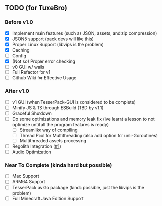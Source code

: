 ## TODO (for TuxeBro)

### Before v1.0

- [x] Implement main features (such as JSON, assets, and zip compression)
- [x] JSON5 support (pack devs will like this)
- [x] Proper Linux Support (libvips is the problem)
- [x] Caching
- [ ] Config
- [x] (Not so) Proper error checking
- [ ] v0 GUI w/ wails
- [ ] Full Refactor for v1
- [ ] Github Wiki for Effective Usage 

### After v1.0

- [ ] v1 GUI (when TesserPack-GUI is considered to be complete)
- [ ] Minify JS & TS through ESBuild (TBD by v1.1)
- [ ] Graceful Shutdown
- [ ] Do some optimizations and memory leak fix (ive learnt a lesson to not optimize until all the program features is ready)
    - [ ] Streamlike way of compiling
    - [ ] Thread Pool for Multithreading (also add option for unli-Goroutines)
    - [ ] Multithreaded assets processing
- [ ] Regolith Integration ([#1](https://github.com/TBroz15/TesserPack/issues/1))
- [ ] Audio Optimization

### Near To Complete (kinda hard but possible)

- [ ] Mac Support
- [ ] ARM64 Support
- [ ] TesserPack as Go package (kinda possible, just the libvips is the problem)
- [ ] Full Minecraft Java Edition Support
